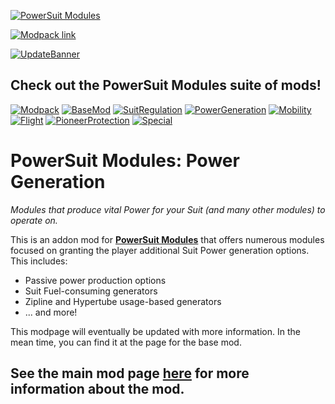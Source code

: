 [![PowerSuit Modules](https://i.imgur.com/almXu5F.png)](https://ficsit.app/mod/BezrE8aswqXLRX/)

[![Modpack link](https://i.imgur.com/rJ5t9u1.png)](https://ficsit.app/mod/CEjJnBXkLEiszx)

[![UpdateBanner](https://i.imgur.com/rU1PLZg.png)](https://ficsit.app/mod/BezrE8aswqXLRX)

## Check out the PowerSuit Modules suite of mods!

[![Modpack](https://i.imgur.com/fr5kNHn.png)](https://ficsit.app/mod/CEjJnBXkLEiszx)
[![BaseMod](https://i.imgur.com/rYq6phE.png)](https://ficsit.app/mod/BezrE8aswqXLRX)
[![SuitRegulation](https://i.imgur.com/KutlEGt.png)](https://ficsit.app/mod/2bNso1rZPJqzub)
[![PowerGeneration](https://i.imgur.com/qPR2fwd.png)](https://ficsit.app/mod/FJxNuUm6aAEmzV)
[![Mobility](https://i.imgur.com/6rcVvxA.png)](https://ficsit.app/mod/8KhUetkyuNi29h)
[![Flight](https://i.imgur.com/JBxUd3K.png)](https://ficsit.app/mod/9tusv5NnasQ8tT)
[![PioneerProtection](https://i.imgur.com/kDzBR9p.png)](https://ficsit.app/mod/CpKSGnfYKMuD5u)
[![Special](https://i.imgur.com/YyRNkSL.png)](https://ficsit.app/mod/67PBbhK1SbQEaF)

# PowerSuit Modules: Power Generation

_Modules that produce vital Power for your Suit (and many other modules) to operate on._

This is an addon mod for [**PowerSuit Modules**](https://ficsit.app/mod/BezrE8aswqXLRX/) that offers numerous modules focused on granting the player additional Suit Power generation options. This includes:

- Passive power production options
- Suit Fuel-consuming generators
- Zipline and Hypertube usage-based generators
- ... and more!

This modpage will eventually be updated with more information. In the mean time, you can find it at the page for the base mod.

## See the main mod page [here](https://ficsit.app/mod/BezrE8aswqXLRX) for more information about the mod.
